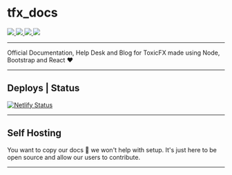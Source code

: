 # tfx_docs
<a aria-label="Bootstrap" href="">
  <img src="https://img.shields.io/badge/stylesheet-bootstrap-blue.svg?style=for-the-badge&logo=bootstrap&labelColor=000000&logoWidth=20">
</a>
<a aria-label="React.js" href="https://reactjs.org/">
  <img src="https://img.shields.io/badge/React.js-v16.13.1-brightgreen.svg?style=for-the-badge&logo=react&labelColor=000000&logoWidth=20">
</a>
<a aria-label="React.js" href="https://reactjs.org/">
  <img src="https://img.shields.io/badge/Maintainer-@TheRealToxicDev-brightgreen.svg?style=for-the-badge&logo=github&labelColor=000000&logoWidth=20">
</a>
<a aria-label="VERSION" href="https://toxicfx.org">
  <img src="https://img.shields.io/badge/Version-v1.0.0-brightgreen.svg?style=for-the-badge&labelColor=000000&logoWidth=20">
</a>

---

Official Documentation, Help Desk and Blog for ToxicFX made using Node, Bootstrap and React ❤️

---

## Deploys | Status

[![Netlify Status](https://api.netlify.com/api/v1/badges/63d8c6df-9068-4a5e-999f-207ba46d3bd0/deploy-status)](https://app.netlify.com/sites/relaxed-spence-8ce35f/deploys)

---

## Self Hosting
You want to copy our docs 🤔 we won't help with setup. It's just here to be open source and allow our users to contribute.

---
